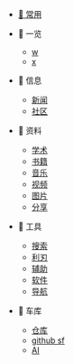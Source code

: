 <!-- - [⭐ 目录](/Catalog.md) -->
- [📄  常用](/site.md)

- 📁 一览
  - [w](/一览/w.md)
  - [x](/一览/x.md)
- 📁 信息
  - [新闻](/信息/新闻.md)
  - [社区](/信息/community.md)
  <!-- - [充电](/信息/充电.md)   -->
- 📁 资料
  - [学术](/zy/xs.md)
  - [书籍](/zy/books.md)
  - [音乐](/zy/音乐.md)
  - [视频](/zy/视频.md)
  - [图片](/zy/图片.md)
  - [分享](/zy/share.md)
- 📁 工具
  - [搜索](/tools/s&d.md)
  - [利刃](tools/利刃.md)
  - [辅助](/tools/辅助.md)
  - [软件](/tools/软件.md)
  - [导航](tools/导航.md)
- 📁 车库
  <!-- - [电子书](/车库/电子书.md) -->
  - [仓库](/车库/仓库.md)
  - [github sf](/车库/gifs.md)
  - [AI](/车库/ai.md)
